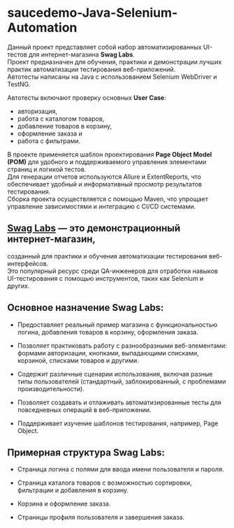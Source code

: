 # saucedemo-Java-Selenium-Automation  

Данный проект представляет собой набор автоматизированных UI-тестов для интернет-магазина **Swag Labs**.  
Проект предназначен для обучения, практики и демонстрации лучших практик автоматизации тестирования веб-приложений.  
Автотесты написаны на Java с использованием Selenium WebDriver и TestNG.  

Автотесты включают проверку основных **User Case**:  
* авторизация,  
* работа с каталогом товаров,  
* добавление товаров в корзину,  
* оформление заказа и  
* работа с фильтрами.

В проекте применяется шаблон проектирования **Page Object Model (POM)** для удобного и поддерживаемого управления элементами страниц и логикой тестов.  
Для генерации отчетов используются Allure и ExtentReports, что обеспечивает удобный и информативный просмотр результатов тестирования.  
Сборка проекта осуществляется с помощью Maven, что упрощает управление зависимостями и интеграцию с CI/CD системами.  


## [**Swag Labs**](https://www.saucedemo.com/) — это демонстрационный интернет-магазин,  
созданный для практики и обучения автоматизации тестирования веб-интерфейсов.  
Это популярный ресурс среди QA-инженеров для отработки навыков UI-тестирования с помощью инструментов, таких как Selenium и других.

## Основное назначение Swag Labs:

* Предоставляет реальный пример магазина с функциональностью логина, добавления товаров в корзину, оформления заказа.

* Позволяет практиковать работу с разнообразными веб-элементами: формами авторизации, кнопками, выпадающими списками, корзиной, списками товаров и другими.

* Содержит различные сценарии использования, включая разные типы пользователей (стандартный, заблокированный, с проблемами производительности).

* Позволяет создавать и отлаживать автоматизированные тесты для повседневных операций в веб-приложении.

* Поддерживает изучение шаблонов тестирования, например, Page Object.

## Примерная структура Swag Labs:

* Страница логина с полями для ввода имени пользователя и пароля.

* Страница каталога товаров с возможностью сортировки, фильтрации и добавления в корзину.

* Корзина и оформление заказа.

* Страницы профиля пользователя и завершения заказа.
